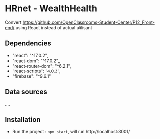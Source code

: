 # HRnet - WealthHealth
Convert https://github.com/OpenClassrooms-Student-Center/P12_Front-end/ using React instead of actual  utilisant

## Dependencies

-    "react": "^17.0.2",
-    "react-dom": "^17.0.2",,
-    "react-router-dom": "^6.2.1",
-    "react-scripts": "4.0.3",
-    "firebase": "^9.6.1"

## Data sources

....

## Installation

- Run the project :
`npm start`, will run http://localhost:3001/